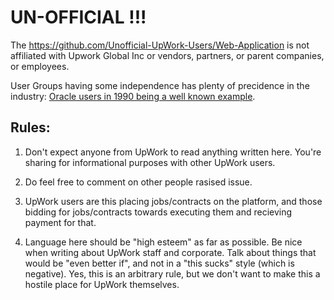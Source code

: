 # UN-OFFICIAL !!!

The https://github.com/Unofficial-UpWork-Users/Web-Application is not affiliated with Upwork Global Inc or vendors, partners, or parent companies, or employees. 

User Groups having some independence has plenty of precidence in the industry: [Oracle users in 1990 being a well known example](http://www.orafaq.com/wiki/IOUW).

## Rules:

1. Don't expect anyone from UpWork to read anything written here. You're sharing for informational purposes with other UpWork users.

2. Do feel free to comment on other people rasised issue.

3. UpWork users are this placing jobs/contracts on the platform, and those bidding for jobs/contracts towards executing them and recieving payment for that.

4. Language here should be "high esteem" as far as possible. Be nice when writing about UpWork staff and corporate. Talk about things that would be "even better if", and not in a "this sucks" style (which is negative). Yes, this is an arbitrary rule, but we don't want to make this a hostile place for UpWork themselves. 
